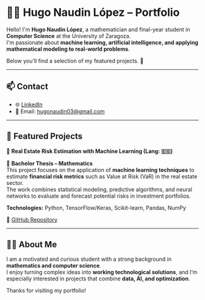 # 👨‍💻 Hugo Naudin López – Portfolio  

Hello! I'm **Hugo Naudin López**, a mathematician and final-year student in **Computer Science** at the University of Zaragoza.  
I'm passionate about **machine learning, artificial intelligence, and applying mathematical modeling to real-world problems**.

Below you'll find a selection of my featured projects. 🚀  

---

## 📫 Contact  
- 🌐 [LinkedIn](https://www.linkedin.com/in/hugo-naudin/)  
- 📧 Email: hugonaudin03@gmail.com  

---

## 🌟 Featured Projects  

🔹 **Real Estate Risk Estimation with Machine Learning (Lang: 🇪🇸)**  

📘 **Bachelor Thesis – Mathematics**  
This project focuses on the application of **machine learning techniques** to estimate **financial risk metrics** such as Value at Risk (VaR) in the real estate sector.  
The work combines statistical modeling, predictive algorithms, and neural networks to evaluate and forecast potential risks in investment portfolios.  

**Technologies:** Python, TensorFlow/Keras, Scikit-learn, Pandas, NumPy  

🔗 [GitHub Repository](https://github.com/hugonaudinlopez/Estimacion-Riesgo-Inmobiliario-ML)  

---

## 👨‍🔬 About Me  
I am a motivated and curious student with a strong background in **mathematics and computer science**.  
I enjoy turning complex ideas into **working technological solutions**, and I’m especially interested in projects that combine **data, AI, and optimization**.  

Thanks for visiting my portfolio!  
